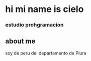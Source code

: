 # hi mi name is cielo

### estudio prohgramacion

## about me

soy de peru del departamento de Piura 
